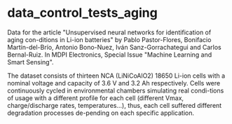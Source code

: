 # data_control_tests_aging
Data for the article "Unsupervised neural networks for identification of aging con-ditions in Li-ion batteries" by Pablo Pastor-Flores, Bonifacio Martín-del-Brío, Antonio Bono-Nuez, Iván Sanz-Gorrachategui and Carlos Bernal-Ruiz. In MDPI Electronics, Special Issue "Machine Learning and Smart Sensing".

The dataset consists of thirteen NCA (LiNiCoAlO2) 18650 Li-ion cells with a nominal voltage and capacity of 3.6 V and 3.2 Ah respectively. Cells were continuously cycled in environmental chambers simulating real condi-tions of usage with a different profile for each cell (different Vmax, charge/discharge rates, temperatures…), thus, each cell suffered different degradation processes de-pending on each specific application.

